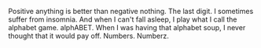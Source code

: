 Positive anything is better than negative nothing.
The last digit.
I sometimes suffer from insomnia. And when I can't fall asleep, I play what I call the alphabet game.
alphABET.
When I was having that alphabet soup, I never thought that it would pay off.
Numbers.
Numberz.
